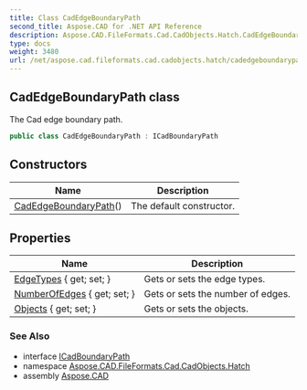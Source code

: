 ```yaml
---
title: Class CadEdgeBoundaryPath
second_title: Aspose.CAD for .NET API Reference
description: Aspose.CAD.FileFormats.Cad.CadObjects.Hatch.CadEdgeBoundaryPath class. The Cad edge boundary path
type: docs
weight: 3480
url: /net/aspose.cad.fileformats.cad.cadobjects.hatch/cadedgeboundarypath/
---
```

## CadEdgeBoundaryPath class

The Cad edge boundary path.

```csharp
public class CadEdgeBoundaryPath : ICadBoundaryPath
```

## Constructors

| Name | Description |
| --- | --- |
| [CadEdgeBoundaryPath](cadedgeboundarypath/)() | The default constructor. |

## Properties

| Name | Description |
| --- | --- |
| [EdgeTypes](../../aspose.cad.fileformats.cad.cadobjects.hatch/cadedgeboundarypath/edgetypes/) { get; set; } | Gets or sets the edge types. |
| [NumberOfEdges](../../aspose.cad.fileformats.cad.cadobjects.hatch/cadedgeboundarypath/numberofedges/) { get; set; } | Gets or sets the number of edges. |
| [Objects](../../aspose.cad.fileformats.cad.cadobjects.hatch/cadedgeboundarypath/objects/) { get; set; } | Gets or sets the objects. |

### See Also

* interface [ICadBoundaryPath](../icadboundarypath/)
* namespace [Aspose.CAD.FileFormats.Cad.CadObjects.Hatch](../../aspose.cad.fileformats.cad.cadobjects.hatch/)
* assembly [Aspose.CAD](../../)


